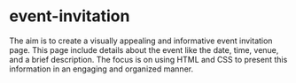# event-invitation

The aim is to create a visually appealing and informative event invitation page. This page include details about the event like the date, time, venue, and a brief description.
The focus is on using HTML and CSS to present this information in an engaging and organized manner.
